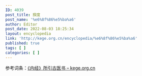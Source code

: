 ```yaml
---
ID: 4039
post_title: 揆度
post_name: '%e6%8f%86%e5%ba%a6'
author: Editor
post_date: 2022-08-03 18:25:34
layout: encyclopedia
link: 'http://kege.org.cn/encyclopedia/%e6%8f%86%e5%ba%a6'
published: true
tags: [ ]
categories: [ ]
---
```

参考词条：<a href="http://kege.org.cn/encyclopedia/%e3%80%8a%e5%86%85%e7%bb%8f%e3%80%8b%e6%89%80%e5%bc%95%e5%8f%a4%e5%8c%bb%e4%b9%a6">《内经》所引古医书 – kege.org.cn</a>